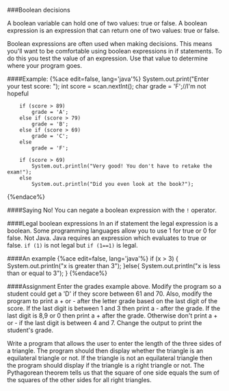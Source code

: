 <!--djw:done-->
###Boolean decisions

A boolean variable can hold one of two values: true or false. A boolean expression is an expression that can return one of two values: true or false. 

Boolean expressions are often used when making decisions. This means you'll want to be comfortable using boolean expressions in if statements. To do this you test the value of an expression. Use that value to determine where your program goes.

####Example:
{%ace edit=false, lang='java'%}
System.out.print("Enter your test score: ");
		int score = scan.nextInt();
		char grade = 'F';//I'm not hopeful

		if (score > 89)
		    grade = 'A';
		else if (score > 79)
		    grade = 'B';
		else if (score > 69)
		    grade = 'C';
		else 
		    grade = 'F';

		if (score > 69)
		    System.out.println("Very good! You don't have to retake the exam!");
		else
		    System.out.println("Did you even look at the book?");
    
{%endace%}

####Saying No!
You can negate a boolean expression with the ```!``` operator.

####Legal boolean expressions
In an if statement the legal expression is a boolean. Some programming languages allow you to use 1 for true or 0 for false. Not Java. Java requires an expression which evaluates to true or false. ```if (1)``` is not legal but ```if (1==1)``` is legal.

####An example
{%ace edit=false, lang='java'%}
if (x > 3) {
    System.out.println("x is greater than 3");
}else{
    System.out.println("x is less than or equal to 3");
}
{%endace%}

####Assignment
Enter the grades example above. Modify the program so a student could get a 'D' if they score between 61 and 70. Also, modify the program to print a + or -   after the letter grade based on the last digit of the score. If the last digit is between 1 and 3 then print a - after the grade. If the last digit is 8,9 or 0 then print a + after the grade. Otherwise don't print a + or - if the last digit is between 4 and 7. Change the output to print the student's grade.

Write a program that allows the user to enter the length of the three sides of a triangle. The program should then display  whether the triangle is an equilateral triangle or not. If the triangle is not an equilateral triangle then the program should display if the triangle is a right triangle or not. The Pythagorean theorem tells us that the square of one side equals the sum of the squares of the other sides for all right triangles.

